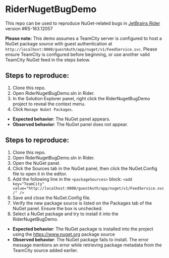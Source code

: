 # RiderNugetBugDemo
This repo can be used to reproduce NuGet-related bugs in [JetBrains Rider](https://www.jetbrains.com/rider) version #RS-163.12057

**Please note:** This demo assumes a TeamCity server is configured to host a NuGet package source with guest authentication at `http://localhost:9000/guestAuth/app/nuget/v1/FeedService.svc`. Please ensure TeamCity is configured before beginning, or use another valid TeamCity NuGet feed in the steps below.

## Steps to reproduce:
1. Clone this repo.
1. Open RiderNugetBugDemo.sln in Rider.
1. In the Solution Explorer panel, right click the RiderNugetBugDemo project to reveal the context menu.
1. Click `Manage NuGet Packages`.
* **Expected behavior**: The NuGet panel appears.
* **Observed behavior**: The NuGet panel does not appear.

## Steps to reproduce:
1. Clone this repo.
1. Open RiderNugetBugDemo.sln in Rider.
1. Open the NuGet panel.
1. Click the Sources tab in the NuGet panel, then click the NuGet.Config file to open it in the editor. 
1. Add the following line in the `<packageSources>` block: `<add key="TeamCity" value="http://localhost:9000/guestAuth/app/nuget/v1/FeedService.svc/" />`
1. Save and close the NuGet.Config file.
1. Verify the new package source is listed on the Packages tab of the NuGet panel. Ensure the box is unchecked.
1. Select a NuGet package and try to install it into the RiderNugetBugDemo.
* **Expected behavior**: The NuGet package is installed into the project using the https://www.nuget.org package source
* **Observed behavior**: The NuGet package fails to install. The error message mentions an error while retrieving package metadata from the TeamCity source added earlier.
